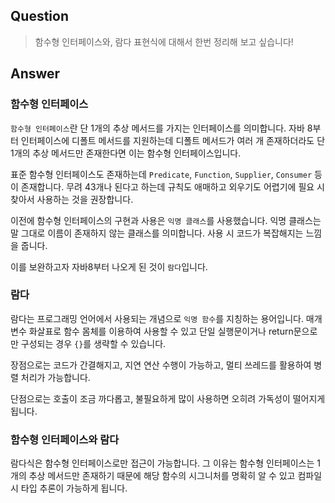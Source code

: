 ## Question

> 함수형 인터페이스와, 람다 표현식에 대해서 한번 정리해 보고 싶습니다!

## Answer

### 함수형 인터페이스

`함수형 인터페이스`란 단 1개의 추상 메서드를 가지는 인터페이스를 의미합니다. 자바 8부터 인터페이스에 디폴트 메서드를 지원하는데 디폴트 메서드가 여러 개 존재하더라도 단 1개의 추상 메서드만 존재한다면 이는 함수형 인터페이스입니다.

표준 함수형 인터페이스도 존재하는데 `Predicate`, `Function`, `Supplier`, `Consumer` 등이 존재합니다. 무려 43개나 된다고 하는데 규칙도 애매하고 외우기도 어렵기에 필요 시 찾아서 사용하는 것을 권장합니다.

이전에 함수형 인터페이스의 구현과 사용은 `익명 클래스`를 사용했습니다. 익명 클래스는 말 그대로 이름이 존재하지 않는 클래스를 의미합니다. 사용 시 코드가 복잡해지는 느낌을 줍니다.

이를 보완하고자 자바8부터 나오게 된 것이 `람다`입니다.

### 람다

람다는 프로그래밍 언어에서 사용되는 개념으로 `익명 함수`를 지칭하는 용어입니다. 매개변수 화살표로 함수 몸체를 이용하여 사용할 수 있고 단일 실행문이거나 return문으로만 구성되는 경우 `{}`를 생략할 수 있습니다.

장점으로는 코드가 간결해지고, 지연 연산 수행이 가능하고, 멀티 쓰레드를 활용하여 병렬 처리가 가능합니다.

단점으로는 호출이 조금 까다롭고, 불필요하게 많이 사용하면 오히려 가독성이 떨어지게 됩니다.

### 함수형 인터페이스와 람다

람다식은 함수형 인터페이스로만 접근이 가능합니다. 그 이유는 함수형 인터페이스는 1개의 추상 메서드만 존재하기 때문에 해당 함수의 시그니처를 명확히 알 수 있고 컴파일 시 타입 추론이 가능하게 됩니다.
